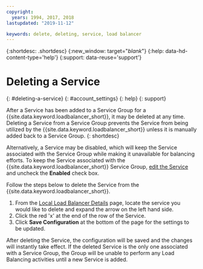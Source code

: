 ```yaml
---
copyright:
  years: 1994, 2017, 2018
lastupdated: "2019-11-12"

keywords: delete, deleting, service, load balancer
---
```


{:shortdesc: .shortdesc}
{:new_window: target="_blank_"}
{:help: data-hd-content-type='help'}
{:support: data-reuse='support'}

# Deleting a Service
{: #deleting-a-service}
{: #account_settings}
{: help}
{: support}

After a Service has been added to a Service Group for a {{site.data.keyword.loadbalancer_short}}, it may be deleted at any time. Deleting a Service from a Service Group prevents the Service from being utilized by the {{site.data.keyword.loadbalancer_short}} unless it is manually added back to a Service Group.
{: shortdesc}

Alternatively, a Service may be disabled, which will keep the Service associated with the Service Group while making it unavailable for balancing efforts. To keep the Service associated with the {{site.data.keyword.loadbalancer_short}} Service Group, [edit the Service](/docs/infrastructure/local-load-balancer?topic=local-load-balancer-editing-a-service) and uncheck the **Enabled** check box.

Follow the steps below to delete the Service from the {{site.data.keyword.loadbalancer_short}}.

1. From the [Local Load Balancer Details](/docs/infrastructure/local-load-balancer?topic=local-load-balancer-viewing-local-load-balancer-details) page, locate the service you would like to delete and expand the arrow on the left hand side.
2. Click the red 'x' at the end of the row of the Service.
3. Click **Save Configuration** at the bottom of the page for the settings to be updated.

After deleting the Service, the configuration will be saved and the changes will instantly take effect. If the deleted Service is the only one associated with a Service Group, the Group will be unable to perform any Load Balancing activities until a new Service is added.
